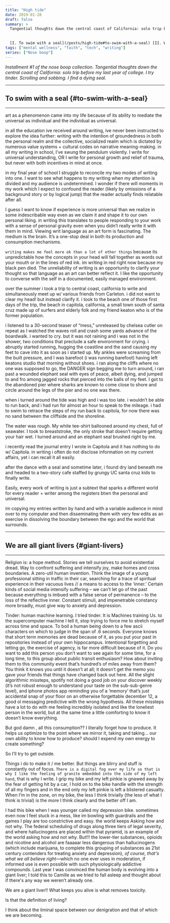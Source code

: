 ```yaml
---
title: "High tide"
date: 2019-01-28
draft: false
summary: >
  Tangential thoughts down the central coast of California: solo trip before my last year of college. I try tinder. Scrolling and sobbing. I find a dying seal.
  
  
  [I. To swim with a seal](/posts/high-tide#to-swim-with-a-seal) [II. We are giant livers](/posts/high-tide#giant-livers)
tags: ["mental wellness", "faith", "tech", "writing"]
series: ["Nose boop"]
---
```

*Installment #1 of the nose boop collection. Tangential thoughts down the central coast of California: solo trip before my last year of college. I try tinder. Scrolling and sobbing. I find a dying seal.*


---
## To swim with a seal {#to-swim-with-a-seal}
---
art as a phenomenon came into my life because of its ability to mediate the universal as individual and the
individual as universal.


in all the education ive received around writing, ive never been instructed to explore the idea further:
writing with the intention of groundedness in both the personal realm and the collective, socialized realm
which is dictated by numerous value systems + cultural codes on narrative meaning-making. in all my
writing in school, I’ve swung the pendulum violently. I write for universal understanding, OR I write for
personal growth and relief of trauma, but never with both incentives in mind at once.


in my final year of school I struggle to reconcile my two modes of writing into one. I want to see what
happens to my writing when my attention is divided and my audience is undetermined. I wonder if there
will moments in my work which I expect to confound the reader (likely by omissions of a background
story or by logical jump) that the reader actually finds relatable after all.


I guess I want to know if experience is more universal than we realize in some indescribable way even
as we claim it and shape it to our own personal liking. in writing this translates to people responding to
your work with a sense of personal gravity even when you didn’t really write it with them in mind.
Viewing writ language as an art form is fascinating. The medium is the brain. It’s a one-stop deal in both
its production and consumption mechanisms.


`writing makes me feel more ok than a lot of other things` because its unpredictable how the concepts in
your head will fall together as words out your mouth or in the lines of red ink. im writing in red right 
now because my black pen died. The unreliability of writing is an opportunity to clarify your thought so
that language as an art can better reflect it. I like the opportunity to converse with the self in a
documented, easily managed environment.


over the summer i took a trip to central coast, california to write and simultaneously meet up w/ various
friends from Carleton. i did not want to clear my head! but instead clarify it. i took to the beach one of
those first days of the trip, the beach in capitola, california, a small town south of santa cruz made up of
surfers and elderly folk and my friend keaton who is of the former population.


i listened to a 30-second teaser of “mess,” unreleased by chelsea cutler on repeat as I watched the
waves roll and crash some yards advance of the boardwalk. i wanted to cry. but it was not raining and i
was not in the shower, two conditions that preclude a safe environment for crying. i abruptly started
running, hugging the coastline and the sand causing my feet to cave into it as soon as i started up. My
ankles were screaming from the built pressure, and I was barefoot (i was running barefoot) having left
keatons studio that morning without shoes. i ran along the cliffs where no one was supposed to go, the
DANGER sign begging me to turn around, i ran past a wounded elephant seal with eyes of peace, albeit
dying, and jumped to and fro among jagged rocks that pierced into the balls of my feet. I got to the
abandoned pier where sharks are known to come close to shore and circle around the legs of the pier
and no one was there.


when i turned around the tide was high and i was too late. i wouldn’t be able to run back, and i had run
for almost an hour to speak to the mileage. i had to swim to retrace the steps of my run back to capitola,
for now there was no sand between the cliffside and the shoreline.


The water was rough. My white tee-shirt ballooned around my chest, full of seawater. I took to
breaststroke, the only stroke that doesn’t require getting your hair wet. I turned around and an elephant
seal brushed right by me.


i recently read the journal entry I wrote in Capitola and it has nothing to do w/ Capitola. in writing i often
do not disclose information on my current affairs, yet i can recall it all easily.


after the dance with a seal and sometime later, i found dry land beneath me and headed to a two-story
cafe staffed by grungy UC santa cruz kids to finally write.


Easily, every work of writing is just a subtext that sparks a different world for every reader + writer
among the registers btwn the personal and universal.


im copying my entries written by hand and with a variable audience in mind over to my computer and
then disseminating them with very few edits as an exercise in dissolving the boundary between the ego
and the world that surrounds.

---
## We are all giant livers {#giant-livers}
---

Religion is: a hope method. Stories we tell ourselves to avoid existential dread. Way to confront
suffering and intensify joy, make homes and cross boundaries. A zero-util human invention. Think the
image of a young professional sitting in traffic in their car, searching for a trace of spiritual experience
in their vacuous lives // a means to access to the ‘inner.’ Certain kinds of social media intensify suffering
– we can’t let go of the past because everything is imbued with a false sense of permanence – to the loss
of the reflective inner. Constant stimuli, and impenetrable constancy more broadly, must give way to
anxiety and depression.


Tinder: human machine learning. I tried tinder. It is Machines training Us. to the supercomputer machine I tell it, stop
trying to force me to stretch myself across time and space. To boil a human being down to a few ascii
characters on which to judge in the span of .6 seconds. Everyone knows that short term memories are
dead because of it, as you put your past in repositories instead of your own hippocampus. Intentional
forgetting and letting go, the exercise of agency, is far more difficult because of it. Do you want to add
this person you don’t want to see again for some time, for a long time, to this group about public transit
enthusiasm? How about inviting them to this community event that’s hundred’s of miles away from them?
You think it knows you until it doesn’t at all; it doesn’t get the memo you gave your friends that things
have changed back out here. All the slight algorithmic missteps, spotify not doing a good job on your
discover weekly (it’s not robust enough to understand your taste on the sub-sub-genre level), and
iphone photos app reminding you of a ‘memory’ that’s just accidental snap of your floor on an otherwise
forgettable december 12, a good ol messaging predictive with the wrong hypothesis. All these missteps
have a lot to do with me feeling incredibly isolated and like the loneliest person in the world, 
but at the same time a little comforting to know it doesn’t know everything.


But god damn , all this consumption?? I literally forget how to produce. It helps us optimize to the point
where we mirror it, taking and taking... our own ability to know how to produce? should I expend my
own energy to create something?


So I’ll try to get outside.


Things i do to make it / me better. But things are blirry and stuff is constantly out of focus. `There is a
digital fog over my life so that is why I like the feeling of granite embedded into the side of my left hand`,
that is why I write. I grip my bike and my left pinkie is gnawed away by the fear of getting hit by a car, I
hold on to the bike handle with the strength of all my fingers and in the end only my left pinkie is left a
blistered casualty. When I’m in the zone, on my bike, the less I think trivially (the less of what I think is
trivial) is the more I think clearly and the better off I am.


I had this bike when I was younger called my depression bike. sometimes even now I feel stuck in a
mess, like im bowling with guardrails and the games I play are too constrictive and easy. the world
keeps Asking how and not why. The federal scheduling of drugs along three tiers of legal severity, and
where hallucinogens are placed within that pyramid, is an example of the world asking how and not why.
But!!! the lower-tier substances, opioids and nicotine and alcohol are faaaaar less dangerous than hallucinogens (which include marijuana, to complete this grouping of substances as 21st century contenders for treating anxiety and depression), 
*of course, that's what we all believe right*—which no one ever uses in moderation, if informed use is even
possible with such physiologically addictive compounds. Last year I was convinced the human body is
evolving into a giant liver; I told this to Camille as we tried to fall asleep and thought about if there's any way we
weren’t already one.


We are a giant liver!! What keeps you alive is what removes toxicity.


Is that the definition of living?


I think about the liminal space between our denigration and that of which we are becoming.
